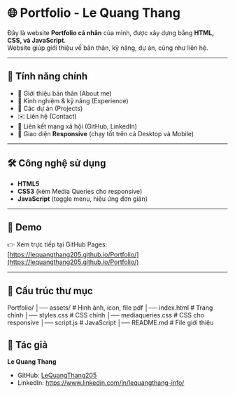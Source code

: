 # 🌐 Portfolio - Le Quang Thang

Đây là website **Portfolio cá nhân** của mình, được xây dựng bằng **HTML, CSS, và JavaScript**.  
Website giúp giới thiệu về bản thân, kỹ năng, dự án, cũng như liên hệ.

---

## 🚀 Tính năng chính
- 📌 Giới thiệu bản thân (About me)
- 💼 Kinh nghiệm & kỹ năng (Experience)
- 📂 Các dự án (Projects)
- ✉️ Liên hệ (Contact)
- 🔗 Liên kết mạng xã hội (GitHub, LinkedIn)
- 📱 Giao diện **Responsive** (chạy tốt trên cả Desktop và Mobile)

---

## 🛠️ Công nghệ sử dụng
- **HTML5**  
- **CSS3** (kèm Media Queries cho responsive)  
- **JavaScript** (toggle menu, hiệu ứng đơn giản)

---

## 📸 Demo
👉 Xem trực tiếp tại GitHub Pages:  
[https://lequangthang205.github.io/Portfolio/](https://lequangthang205.github.io/Portfolio/)

---

## 📂 Cấu trúc thư mục
Portfolio/
│── assets/ # Hình ảnh, icon, file pdf
│── index.html # Trang chính
│── styles.css # CSS chính
│── mediaqueries.css # CSS cho responsive
│── script.js # JavaScript
│── README.md # File giới thiệu
## 👤 Tác giả
**Le Quang Thang**  
- GitHub: [LeQuangThang205](https://github.com/LeQuangThang205)  
- LinkedIn: https://www.linkedin.com/in/lequangthang-info/
